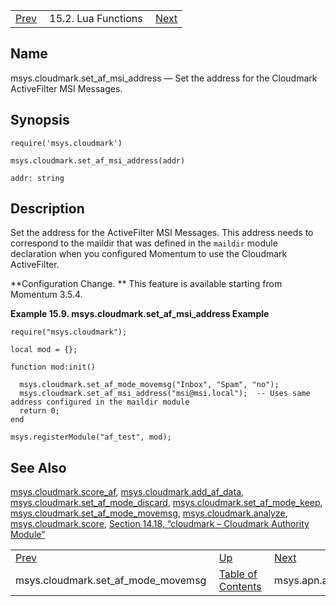 |     |     |     |
| --- | --- | --- |
| [Prev](lua.ref.msys.cloudmark.set_af_mode_movemsg)  | 15.2. Lua Functions |  [Next](lua.ref.msys.apn.apn_status_classifier.php) |

<a name="lua.ref.msys.cloudmark.set_af_msi_address"></a>
## Name

msys.cloudmark.set_af_msi_address — Set the address for the Cloudmark ActiveFilter MSI Messages.

<a name="idp23610704"></a>
## Synopsis

`require('msys.cloudmark')`

`msys.cloudmark.set_af_msi_address(addr)`

`addr: string`<a name="idp23614096"></a>
## Description

Set the address for the ActiveFilter MSI Messages. This address needs to correspond to the maildir that was defined in the `maildir` module declaration when you configured Momentum to use the Cloudmark ActiveFilter.

**Configuration Change. ** This feature is available starting from Momentum 3.5.4.

<a name="lua.ref.msys.cloudmark.set_af_msi_address.example"></a>

**Example 15.9. msys.cloudmark.set_af_msi_address Example**

```
require("msys.cloudmark");

local mod = {};

function mod:init()

  msys.cloudmark.set_af_mode_movemsg("Inbox", "Spam", "no");
  msys.cloudmark.set_af_msi_address("msi@msi.local");  -- Uses same address configured in the maildir module
  return 0;
end

msys.registerModule("af_test", mod);
```

<a name="idp23621408"></a>
## See Also

[msys.cloudmark.score_af](lua.ref.msys.cloudmark.score_af "msys.cloudmark.score_af"), [msys.cloudmark.add_af_data](lua.ref.msys.cloudmark.add_af_data.php "msys.cloudmark.add_af_data"), [msys.cloudmark.set_af_mode_discard](lua.ref.msys.cloudmark.set_af_mode_discard.php "msys.cloudmark.set_af_mode_discard"), [msys.cloudmark.set_af_mode_keep](lua.ref.msys.cloudmark.set_af_mode_keep.php "msys.cloudmark.set_af_mode_keep"), [msys.cloudmark.set_af_mode_movemsg](lua.ref.msys.cloudmark.set_af_mode_movemsg.php "msys.cloudmark.set_af_mode_movemsg"), [msys.cloudmark.analyze](lua.ref.msys.cloudmark.analyze.php "msys.cloudmark.analyze"), [msys.cloudmark.score](lua.ref.msys.cloudmark.score.php "msys.cloudmark.score"), [Section 14.18, “cloudmark – Cloudmark Authority Module”](modules.cloudmark.php "14.18. cloudmark – Cloudmark Authority Module")

|     |     |     |
| --- | --- | --- |
| [Prev](lua.ref.msys.cloudmark.set_af_mode_movemsg)  | [Up](lua.function.details.php) |  [Next](lua.ref.msys.apn.apn_status_classifier.php) |
| msys.cloudmark.set_af_mode_movemsg  | [Table of Contents](index) |  msys.apn.apn_status_classifier |
